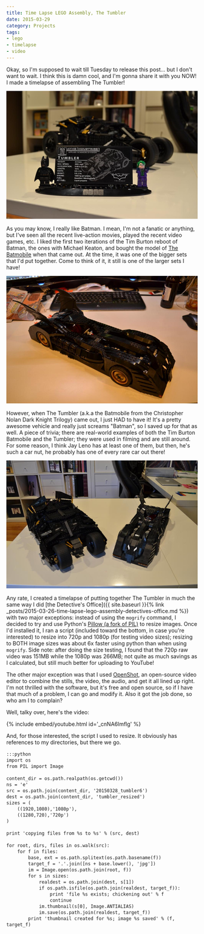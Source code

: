 ```yaml
---
title: Time Lapse LEGO Assembly, The Tumbler
date: 2015-03-29
category: Projects
tags: 
- lego
- timelapse
- video
---
```


Okay, so I'm supposed to wait till Tuesday to release this post... but I don't want to wait. I think this is damn cool,
and I'm gonna share it with you NOW! I made a timelapse of assembling The Tumbler!

![The Tumbler](/assets/img/posts/time-lapse-lego-assembly-the-tumbler/tumbler.jpg)

As you may know, I really like Batman. I mean, I'm not a fanatic or anything, but I've seen all the recent live-action
movies, played the recent video games, etc. I liked the first two iterations of the Tim Burton reboot of Batman, the ones
with Michael Keaton, and bought the model of [The Batmobile](https://brickset.com/sets/7784-1/The-Batmobile-Ultimate-Collectors-Edition) when that came out. At the time, it was one of the bigger
sets that I'd put together. Come to think of it, it still is one of the larger sets I have!

![The Batmobile](/assets/img/posts/time-lapse-lego-assembly-the-tumbler/tim_burton_batmobile.jpg)

However, when The Tumbler (a.k.a the Batmobile from the Christopher Nolan Dark Knight Trilogy) came out, I just HAD to
have it! It's a pretty awesome vehicle and really just screams "Batman", so I saved up for that as well. A piece of
trivia; there are real-world examples of both the Tim Burton Batmobile and the Tumbler; they were used in filming and
are still around. For some reason, I think Jay Leno has at least one of them, but then, he's such a car nut, he probably
has one of every rare car out there!

![Both Batmobiles](/assets/img/posts/time-lapse-lego-assembly-the-tumbler/both_batmobiles.jpg)

Any rate, I created a timelapse of putting together The Tumbler in much the same way I did [the Detective's Office]({{ site.baseurl }}{% link _posts/2015-03-26-time-lapse-lego-assembly-detectives-office.md %})
with two major exceptions: instead of using the ```mogrify``` command, I decided to try and use Python's [Pillow (a
fork of PIL)](https://pillow.readthedocs.org/) to resize images. Once I'd installed it, I ran a script (included toward the bottom, in case you're
interested) to resize into 720p and 1080p (for testing video sizes); resizing to BOTH image sizes was about 6x faster
using python than when using ```mogrify```. Side note: after doing the size testing, I found that the 720p raw video
was 151MB while the 1080p was 266MB; not quite as much savings as I calculated, but still much better for uploading to
YouTube!

The other major exception was that I used [OpenShot](https://www.openshot.org/), an open-source video editor to combine the stills, the
video, the audio, and get it all lined up right. I'm not thrilled with the software, but it's free and open source, so
if I have that much of a problem, I can go and modify it. Also it got the job done, so who am I to complain?

Well, talky over, here's the video:

{% include embed/youtube.html id='_cnNA6lmflg' %}

And, for those interested, the script I used to resize. It obviously has references to my directories, but there we go.

    :::python
    import os
    from PIL import Image
    
    content_dir = os.path.realpath(os.getcwd())
    ns = 'e'
    src = os.path.join(content_dir, '20150328_tumbler6')
    dest = os.path.join(content_dir, 'tumbler_resized')
    sizes = (
        ((1920,1080),'1080p'),
        ((1280,720),'720p')
    )
    
    print 'copying files from %s to %s' % (src, dest)
    
    for root, dirs, files in os.walk(src):
        for f in files:
            base, ext = os.path.splitext(os.path.basename(f))
            target_f = '.'.join([ns + base.lower(), 'jpg'])
            im = Image.open(os.path.join(root, f))
            for s in sizes:
                realdest = os.path.join(dest, s[1])
                if os.path.isfile(os.path.join(realdest, target_f)):
                    print 'file %s exists; chickening out' % f
                    continue
                im.thumbnail(s[0], Image.ANTIALIAS)
                im.save(os.path.join(realdest, target_f))
            print 'thumbnail created for %s; image %s saved' % (f, target_f)
            


